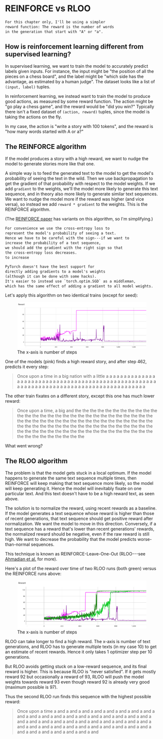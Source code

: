 # REINFORCE vs RLOO

```admonish
For this chapter only, I'll be using a simpler
reward function: The reward is the number of words
in the generation that start with "A" or "a".
```

## How is reinforcement learning different from supervised learning?

In supervised learning, we want to train the model
to accurately predict labels given inputs.
For instance, the input might be "the position of all the pieces
on a chess board", and the label might be
"which side has the advantage, as estimated by a human judge".
The dataset looks like a list of `(input, label)` tuples.

In reinforcement learning, we instead want to train the
model to produce good actions, as measured by some reward
function. The action might be "go play a chess game",
and the reward would be "did you win?"
Typically there isn't a fixed dataset of `(action, reward)` tuples,
since the model is taking the actions on the fly.

In my case, the action is "write a story with 100 tokens", and the
reward is "how many words started with A or a?"

## The REINFORCE algorithm

If the model produces a story with a high reward, we want
to nudge the model to generate stories more like that one.

A simple way is to feed the generated text to the model
to get the model's probability of seeing the text in the wild.
Then we use backpropagation to get the gradient of that
probability with respect to the model weights.
If we add `gradient` to the weights, we'll
the model more likely to generate this text sequence,
and in theory also more likely to generate similar text sequences.
We want to nudge the model more if the reward was higher (and vice versa),
so instead we add `reward * gradient` to the weights.
This is the REINFORCE algorithm.

(The [REINFORCE paper](https://link.springer.com/article/10.1007/BF00992696)
has variants on this algorithm, so I'm simplifying.)

```admonish
For convenience we use the cross-entropy loss to 
represent the model's probability of seeing a text. 
Hence we have to be careful with the sign---if we want to 
increase the probability of a text sequence, 
we should add the gradient with the right sign so that 
the cross-entropy loss decreases.
to increase

```

```admonish
PyTorch doesn't have the best support for 
directly adding gradients to a model's weights 
(although it can be done with some hacks).
It's easier to instead use `torch.optim.SGD` as a middleman,
which has the same effect of adding a gradient to all model weights. 
```

Let's apply this algorithm on two identical trains (except for seed):

<figure>
  <img src=assets/reinforce.png alt=""/>
  <figcaption>The x-axis is number of steps</figcaption>
</figure>

<!-- 
prehistoric-lurking-tanuki-of-holiness
voracious-glaring-loon-of-joviality
-->

One of the models (pink) finds a high reward story, and
after step 462, predicts it every step:

> Once upon a time in a big nation with a little a a a a a a a a a a a a a a a a a a a a a a a a a a a a a a a a a a a a a a a a a a a a a a a a a a a a a a a a a a a a a a a a a a a a a a a a a a a a a a a a a a a a a a a a a

The other train fixates on a different story, except
this one has much lower reward:

> Once upon a time, a big and the the the the the the the the the the the the the the the the the the the the the the the the the the the the the the the the the the the the the the the the the the the the the the the the the the the the the the the the the the the the the the the the the the the the the the the the the the the the the the the the the the the the the the the the the the the the

What went wrong?

## The RLOO algorithm

The problem is that the model gets stuck in a local optimum.
If the model happens to generate the same text sequence multiple times,
then REINFORCE will keep making that text sequence more likely, so the model
will keep generating it. Hence the model will inevitably fixate on one particular
text. And this text doesn't have to be a high reward text, as seen above.

The solution is to normalize the reward, using recent rewards as a baseline.
If the model generates a text sequence whose reward is higher than
those of recent generations, that text sequence should get positive reward after
normalization. We want the model to move in this direction. Conversely, if a
text sequence has a reward that's lower than recent generations' rewards,
the normalized reward should be negative, even if the raw reward is still high.
We want to decrease the probability that the model predicts worse-than-normal
sequences.

This technique is known as REINFORCE-Leave-One-Out (RLOO---see [Ahmadian et al.](http://arxiv.org/abs/2402.14740) for more).

Here's a plot of the reward over time
of two RLOO runs (both green) versus the REINFORCE runs above:

<figure>
  <img src=assets/reinforce_rloo.png alt=""/>
  <figcaption>The x-axis is number of steps</figcaption>
</figure>

RLOO can take longer to find a high reward.
The x-axis is number of text generations, and RLOO has to generate multiple texts
(in my case 10) to get an estimate of recent rewards.
Hence it only takes 1 optimizer
step per 10 generations.

But RLOO avoids getting stuck on a low-reward sequence, and its final reward is higher.
This is because RLOO is "never satisfied". If it gets mostly reward 92 but occasionally a reward of 93, RLOO will push the model weights towards reward 93 even though reward 92 is already very good (maximum possible is 97).

<!-- 
slim-misty-mastodon-of-trust
lumpy-mahogany-leopard-of-warranty
-->

Thus the second RLOO run finds this sequence with the highest possible reward:

> Once upon a time a and a and a and a and a and a and a and a and a and a and a and a and a and a and a and a and a and a and a and a and a and a and a and a and a and a and a and a and a and a and a and a and a and a and a and a and a and a and a and a and a and a and a and a and a and a and a and a and
